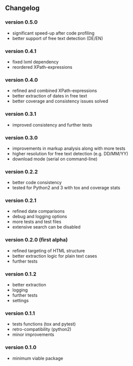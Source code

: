 ## Changelog

### version 0.5.0
- significant speed-up after code profiling
- better support of free text detection (DE/EN)

### version 0.4.1
- fixed lxml dependency
- reordered XPath-expressions

### version 0.4.0
- refined and combined XPath-expressions
- better extraction of dates in free text
- better coverage and consistency issues solved

### version 0.3.1
- improved consistency and further tests

### version 0.3.0
- improvements in markup analysis along with more tests
- higher resolution for free text detection (e.g. DD/MM/YY)
- download mode (serial on command-line)

### version 0.2.2
- better code consistency
- tested for Python2 and 3 with tox and coverage stats

### version 0.2.1
- refined date comparisons
- debug and logging options
- more tests and test files
- extensive search can be disabled

### version 0.2.0 (first alpha)
- refined targeting of HTML structure
- better extraction logic for plain text cases
- further tests

### version 0.1.2
- better extraction
- logging
- further tests
- settings

### version 0.1.1
- tests functions (tox and pytest)
- retro-compatibility (python2)
- minor improvements

### version 0.1.0
- minimum viable package

